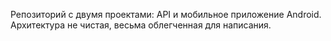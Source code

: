 Репозиторий с двумя проектами: API и мобильное приложение Android.
Архитектура не чистая, весьма облегченная для написания.

